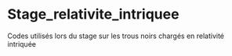 # Stage_relativite_intriquee
Codes utilisés lors du stage sur les trous noirs chargés en relativité intriquée
